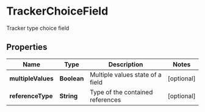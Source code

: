 

# TrackerChoiceField

Tracker type choice field

## Properties

| Name | Type | Description | Notes |
|------------ | ------------- | ------------- | -------------|
|**multipleValues** | **Boolean** | Multiple values state of a field |  [optional] |
|**referenceType** | **String** | Type of the contained references |  [optional] |



